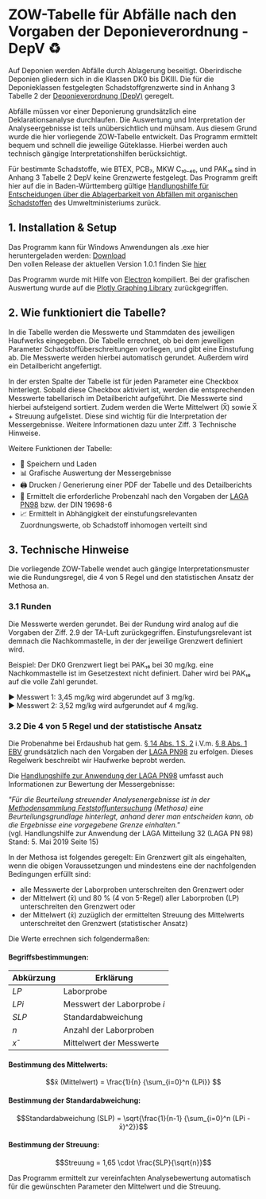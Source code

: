 # ZOW-Tabelle für Abfälle nach den Vorgaben der Deponieverordnung - DepV ♻️

Auf Deponien werden Abfälle durch Ablagerung beseitigt. Oberirdische Deponien gliedern sich in die Klassen DK0 bis DKIII. Die für die Deponieklassen festgelegten Schadstoffgrenzwerte sind in Anhang 3 Tabelle 2 der [Deponieverordnung (DepV)](https://www.gesetze-im-internet.de/depv_2009/anhang_3.html) geregelt.

Abfälle müssen vor einer Deponierung grundsätzlich eine Deklarationsanalyse durchlaufen. Die Auswertung und Interpretation der Analyseergebnisse ist teils unübersichtlich und mühsam. Aus diesem Grund wurde die hier vorliegende ZOW-Tabelle entwickelt. Das Programm ermittelt bequem und schnell die jeweilige Güteklasse. Hierbei werden auch technisch gängige Interpretationshilfen berücksichtigt. 

Für bestimmte Schadstoffe, wie BTEX, PCB₇, MKW C₁₀₋₄₀, und PAK₁₆ sind in Anhang 3 Tabelle 2 DepV keine Grenzwerte festgelegt. Das Programm greift hier auf die in Baden-Württemberg gültige [Handlungshilfe für Entscheidungen über die Ablagerbarkeit von Abfällen mit organischen Schadstoffen](https://um.baden-wuerttemberg.de/fileadmin/redaktion/m-um/intern/Dateien/Dokumente/2_Presse_und_Service/Service/Rechtsvorschriften/Arbeitshilfen/Abfall/Handlungshilfe_organische_Schadstoffe_auf_Deponien.pdf) des Umweltministeriums zurück. 

## 1. Installation & Setup

Das Programm kann für Windows Anwendungen als .exe hier heruntergeladen werden: [Download](https://github.com/Fladimir97/ZOW-Tabelle-DepV/releases/download/1.0.1/zow-depv-1.0.1.Setup.exe)  
Den vollen Release der aktuellen Version 1.0.1 finden Sie [hier](https://github.com/Fladimir97/ZOW-Tabelle-DepV/releases/tag/1.0.1)

Das Programm wurde mit Hilfe von [Electron](https://www.electronjs.org/) kompiliert.
Bei der grafischen Auswertung wurde auf die [Plotly Graphing Library](https://plotly.com/javascript/) zurückgegriffen.

## 2. Wie funktioniert die Tabelle?

In die Tabelle werden die Messwerte und Stammdaten des jeweiligen Haufwerks eingegeben. Die Tabelle errechnet, ob bei dem jeweiligen Parameter Schadstoffüberschreitungen vorliegen, und gibt eine Einstufung ab. Die Messwerte werden hierbei automatisch gerundet. Außerdem wird ein Detailbericht angefertigt. 

In der ersten Spalte der Tabelle ist für jeden Parameter eine Checkbox hinterlegt. Sobald diese Checkbox aktiviert ist, werden die entsprechenden Messwerte tabellarisch im Detailbericht aufgeführt. Die Messwerte sind hierbei aufsteigend sortiert. Zudem werden die Werte  Mittelwert (X̅) sowie X̅ + Streuung aufgelistet. Diese sind wichtig für die Interpretation der Messergebnisse. Weitere Informationen dazu unter Ziff. 3 Technische Hinweise.

Weitere Funktionen der Tabelle:

- 💾 Speichern und Laden
- 📊 Grafische Auswertung der Messergebnisse
- 🖨️ Drucken / Generierung einer PDF der Tabelle und des Detailberichts
- 🧪 Ermittelt die erforderliche Probenzahl nach den Vorgaben der [LAGA PN98](https://www.laga-online.de/documents/m-32_pn98_red-aend_2019_mai_1562758999.pdf) bzw. der DIN 19698-6
- 📈 Ermittelt in Abhängigkeit der einstufungsrelevanten Zuordnungswerte, ob Schadstoff inhomogen verteilt sind

## 3. Technische Hinweise

Die vorliegende ZOW-Tabelle wendet auch gängige Interpretationsmuster wie die Rundungsregel, die 4 von 5 Regel und den statistischen Ansatz der Methosa an. 

### 3.1 Runden

Die Messwerte werden gerundet. Bei der Rundung wird analog auf die Vorgaben der Ziff. 2.9 der TA-Luft zurückgegriffen. Einstufungsrelevant ist demnach die Nachkommastelle, in der der jeweilige Grenzwert definiert wird.

Beispiel: Der DK0 Grenzwert liegt bei PAK₁₆ bei 30 mg/kg. eine Nachkommastelle ist im Gesetzestext nicht definiert. Daher wird bei PAK₁₆ auf die volle Zahl gerundet. 

▶️ Messwert 1: 3,45 mg/kg wird abgerundet auf 3 mg/kg.  
▶️ Messwert 2: 3,52 mg/kg wird aufgerundet auf 4 mg/kg.

### 3.2 Die 4 von 5 Regel und der statistische Ansatz

Die Probenahme bei Erdaushub hat gem. [§ 14 Abs. 1 S. 2](https://www.gesetze-im-internet.de/ersatzbaustoffv/__14.html) i.V.m. [§ 8 Abs. 1 EBV](https://www.gesetze-im-internet.de/ersatzbaustoffv/__8.html) grundsätzlich nach den Vorgaben der [LAGA PN98](https://www.laga-online.de/documents/m-32_pn98_red-aend_2019_mai_1562758999.pdf) zu erfolgen. Dieses Regelwerk beschreibt wir Haufwerke beprobt werden. 

Die [Handlungshilfe zur Anwendung der LAGA PN98](https://www.laga-online.de/documents/hinweise_pn98_stand_2019_mai_1564665128.pdf) umfasst auch Informationen zur Bewertung der Messergebnisse:  

*"Für die Beurteilung streuender Analysenergebnisse ist in der [Methodensammlung Feststoffuntersuchung](https://www.umweltbundesamt.de/sites/default/files/medien/359/dokumente/20210615_methodensammlungfeststoffuntersuchung_v2_final_0.pdf) (Methosa) eine Beurteilungsgrundlage hinterlegt, anhand derer man entscheiden kann, ob die Ergebnisse eine vorgegebene Grenze einhalten."*  
(vgl. Handlungshilfe zur Anwendung der LAGA Mitteilung 32 (LAGA PN 98) Stand: 5. Mai 2019 Seite 15)

In der Methosa ist folgendes geregelt: Ein Grenzwert gilt als eingehalten, wenn die obigen Voraussetzungen und mindestens eine der nachfolgenden Bedingungen erfüllt sind:  
- alle Messwerte der Laborproben unterschreiten den Grenzwert oder
- der Mittelwert (x̄) und 80 % (4 von 5-Regel) aller Laborproben (LP) unterschreiten den Grenzwert oder
- der Mittelwert (x̄) zuzüglich der ermittelten Streuung des Mittelwerts unterschreitet den Grenzwert (statistischer Ansatz)

Die Werte errechnen sich folgendermaßen:

#### Begriffsbestimmungen:

| Abkürzung         | Erklärung                       |
|-------------------|---------------------------------|
|$LP$               | Laborprobe                      | 
|$LPi$              | Messwert der Laborprobe $i$     | 
|$SLP$              | Standardabweichung              | 
|$n$                | Anzahl der Laborproben          | 
|$x̄$                | Mittelwert der Messwerte        | 

#### Bestimmung des Mittelwerts:
```math
x̄  (Mittelwert) = \frac{1}{n} {\sum_{i=0}^n {LPi}}  
```
#### Bestimmung der Standardabweichung:
```math
Standardabweichung (SLP) =  \sqrt{\frac{1}{n-1} {\sum_{i=0}^n (LPi -x̄)^2}}
```
#### Bestimmung der Streuung:
```math
Streuung  = 1,65 \cdot  \frac{SLP}{\sqrt{n}}
```
Das Programm ermittelt zur vereinfachten Analysebewertung automatisch für die gewünschten Parameter den Mittelwert und die Streuung.
